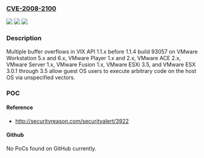 ### [CVE-2008-2100](https://cve.mitre.org/cgi-bin/cvename.cgi?name=CVE-2008-2100)
![](https://img.shields.io/static/v1?label=Product&message=n%2Fa&color=blue)
![](https://img.shields.io/static/v1?label=Version&message=n%2Fa&color=blue)
![](https://img.shields.io/static/v1?label=Vulnerability&message=n%2Fa&color=brighgreen)

### Description

Multiple buffer overflows in VIX API 1.1.x before 1.1.4 build 93057 on VMware Workstation 5.x and 6.x, VMware Player 1.x and 2.x, VMware ACE 2.x, VMware Server 1.x, VMware Fusion 1.x, VMware ESXi 3.5, and VMware ESX 3.0.1 through 3.5 allow guest OS users to execute arbitrary code on the host OS via unspecified vectors.

### POC

#### Reference
- http://securityreason.com/securityalert/3922

#### Github
No PoCs found on GitHub currently.

